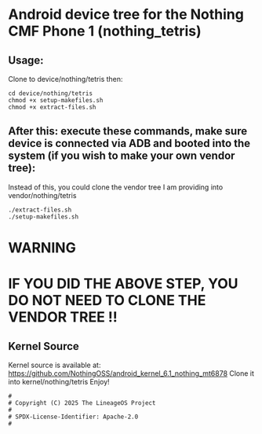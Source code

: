 # Android device tree for the Nothing CMF Phone 1 (nothing_tetris) 
## Usage:
Clone to device/nothing/tetris
then:

```
cd device/nothing/tetris
chmod +x setup-makefiles.sh
chmod +x extract-files.sh

```
## After this: execute these commands, make sure device is connected via ADB and booted into the system (if you wish to make your own vendor tree):
Instead of this, you could clone the vendor tree I am providing into vendor/nothing/tetris
```
./extract-files.sh
./setup-makefiles.sh

```
# WARNING 
# IF YOU DID THE ABOVE STEP, YOU DO NOT NEED TO CLONE THE VENDOR TREE !!

## Kernel Source
Kernel source is available at:
https://github.com/NothingOSS/android_kernel_6.1_nothing_mt6878
Clone it into kernel/nothing/tetris
Enjoy!
```
#
# Copyright (C) 2025 The LineageOS Project
#
# SPDX-License-Identifier: Apache-2.0
#
```

